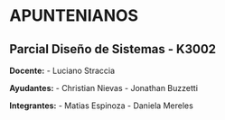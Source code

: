# APUNTENIANOS
## Parcial Diseño de Sistemas - K3002

**Docente:** 
    - Luciano Straccia

**Ayudantes:**
    - Christian Nievas 
    - Jonathan Buzzetti

**Integrantes:**
    - Matias Espinoza
    - Daniela Mereles

